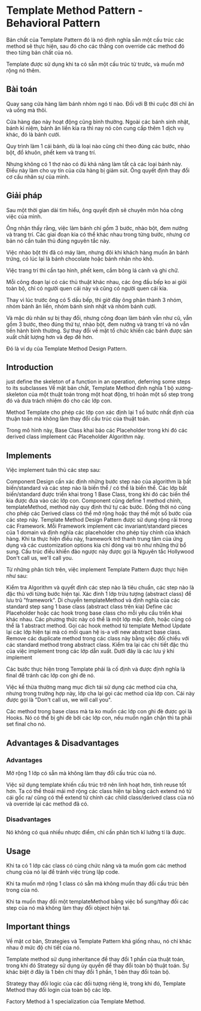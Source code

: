 # Template Method Pattern - Behavioral Pattern
Bản chất của Template Pattern đó là nó định nghĩa sẵn một cấu trúc các method sẽ thực hiện, sau đó cho các thằng con override các method đó theo từng bản chất của nó.

Template được sử dụng khi ta có sẵn một cấu trúc từ trước, và muốn mở rộng nó thêm.

## Bài toán
Quay sang cửa hàng làm bánh nhòm ngó tí nào. Đối với B thì cuộc đời chỉ ăn và uống mà thôi.

Cửa hàng dạo này hoạt động cũng bình thường. Ngoài các bánh sinh nhật, bánh kỉ niệm, bánh ăn liền kia ra thì nay nó còn cung cấp thêm 1 dịch vụ khác, đó là bánh cưới.

Quy trình làm 1 cái bánh, dù là loại nào cũng chỉ theo đúng các bước, nhào bột, đổ khuôn, phết kem và trang trí.

Nhưng không có 1 thợ nào có đủ khả năng làm tất cả các loại bánh này. Điều này làm cho uy tín của cửa hàng bị giảm sút. Ông quyết định thay đổi cơ cấu nhân sự của mình.

## Giải pháp
Sau một thời gian dài tìm hiểu, ông quyết định sẽ chuyên môn hóa công việc của mình.

Ông nhận thấy rằng, việc làm bánh chỉ gồm 3 bước, nhào bột, đem nướng và trang trí. Các giai đoạn kia có thể khác nhau trong từng bước, nhưng cơ bản nó cần tuân thủ đúng nguyên tắc này.

Việc nhào bột thì đã có máy làm, nhưng đôi khi khách hàng muốn ăn bánh trứng, có lúc lại là bánh chocolate hoặc bánh nhân nho khô.

Việc trang trí thì cần tạo hình, phết kem, cắm bông lá cành và ghi chữ.

Mỗi công đoạn lại có các thủ thuật khác nhau, các ông đầu bếp ko ai giỏi toàn bộ, chỉ có người quen cái này và cũng có người quen cái kia.

Thay vì lúc trước ông có 5 dầu bếp, thì giờ đây ông phân thành 3 nhóm, nhóm bánh ăn liền, nhóm bánh sinh nhật và nhóm bánh cưới.

Và mặc dù nhân sự bị thay đổi, nhưng công đoạn làm bánh vẫn như cũ, vẫn gồm 3 bước, theo đúng thứ tự, nhào bột, đem nướng và trang trí và nó vẫn tiến hành bình thường. Sự thay đổi về mặt tổ chức khiến các bánh được sản xuất chất lượng hơn và đẹp đẽ hơn.

Đó là ví dụ của Template Method Design Pattern.

## Introduction
just define the skeleton of a function in an operation, deferring some steps to its subclasses
Về mặt bản chất, Template Method định nghĩa 1 bộ xương-skeleton của một thuật toán trong một hoạt động, trì hoãn một số step trong đó và đưa trách nhiệm đó cho các lớp con.

Method Template cho phép các lớp con xác định lại 1 số bước nhất định của thuận toán mà không làm thay đổi cấu trúc của thuật toán.

Trong mô hình này, Base Class khai báo các Placeholder trong khi đó các derived class implement các Placeholder Algorithm này.

## Implements
Việc implement tuân thủ các step sau:

Component Design cần xác định những bước step nào của algorithm là bất biến/standard và các step nào là biến thể / có thể là biến thể. Các lớp bất biến/standard được triển khai trong 1 Base Class, trong khi đó các biến thể kia được đưa vào các lớp con.
Component cũng define 1 method chính, templateMethod, method này quy định thứ tự các bước. Đồng thời nó cũng cho phép các Derived class có thể mở rộng hoặc thay thế một số bước của các step này.
Template Method Design Pattern được sử dụng rộng rãi trong các Framework. Mỗi Framework implement các invariant/standard pieces của 1 domain và định nghĩa các placeholder cho phép tùy chỉnh của khách hàng. Khi ta thực hiện điều này, framework trở thanh trung tâm của ứng dụng và các customization options kia chỉ đóng vai trò như những thứ bổ sung. Cấu trúc điều khiển đảo ngược này được gọi là Nguyên tắc Hollywood Don't call us, we'll call you.

Từ những phân tích trên, việc implement Template Pattern được thực hiện như sau:

Kiểm tra Algorithm và quyết định các step nào là tiêu chuẩn, các step nào là đặc thù với từng bước hiện tại.
Xác đinh 1 lớp trừu tượng (abstract class) để lưu trũ "framework".
Di chuyển templateMethod và định nghĩa của các standard step sang 1 base class (abstract class trên kia)
Define các Placeholder hoặc các hook trong base class cho mỗi yêu cầu triển khai khác nhau. Các phương thức này có thể là một lớp mặc định, hoặc cũng có thể là 1 abstract method.
Gọi các hook method từ template Method
Update lại các lớp hiện tại mà có mối quan hệ is-a với new abstract base class. Remove các duplicate method trong các class này bằng việc đối chiếu với các standard method trong abstract class.
Kiểm tra lại các chi tiết đặc thù của việc implement trong các lớp dẫn xuất.
Dưới đây là các lưu ý khi implement

Các bước thực hiện trong Template phải là cố định và được định nghĩa là final để tránh các lớp con ghi đè nó.

Việc kế thừa thường mang mục đích tái sử dụng các method của cha, nhưng trong trường hợp này, lớp cha lại gọi các method của lớp con. Cái này được gọi là "Don't call us, we will call you".

Các method trong base class mà ta ko muốn các lớp con ghi đè được gọi là Hooks. Nó có thể bị ghi đè bởi các lớp con, nếu muốn ngăn chặn thì ta phải set final cho nó.

## Advantages & Disadvantages
### Advantages
Mở rộng 1 lớp có sẵn mà không làm thay đổi cấu trúc của nó.

Việc sử dụng template khiến cấu trúc trở nên linh hoạt hơn, tính reuse tốt hơn. Ta có thể thoải mái mở rộng các class hiện tại bằng cách extend nó từ cái gốc ra/ cũng có thể extend từ chính các child class/derived class của nó và override lại các method đã có.

### Disadvantages
Nó không có quá nhiều nhược điểm, chỉ cần phân tích kĩ lưỡng tí là được.

## Usage
Khi ta có 1 lớp các class có cùng chức năng và ta muốn gom các method chung của nó lại để tránh việc trùng lặp code.

Khi ta muốn mở rộng 1 class có sẵn mà không muốn thay đổi cấu trúc bên trong của nó.

Khi ta muốn thay đổi một templateMethod bằng việc bổ sung/thay đổi các step của nó mà không làm thay đổi object hiện tại.

## Important things
Về mặt cơ bản, Strategies và Template Pattern khá giống nhau, nó chỉ khác nhau ở mức độ chi tiết của nó.

Template method sử dụng inheritance để thay đổi 1 phần của thuật toán, trong khi đó Strategy sử dụng ủy quyền để thay đổi toàn bộ thuật toán. Sự khác biệt ở đây là 1 bên chỉ thay đổi 1 phần, 1 bên thay đổi toàn bộ.

Strategy thay đổi logic của các đối tượng riêng lẻ, trong khi đó, Template Method thay đổi login của toàn bộ các lớp.

Factory Method à 1 specialization của Template Method.